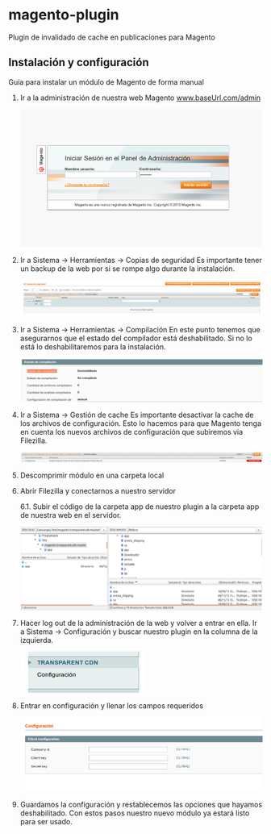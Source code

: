 # magento-plugin
Plugin de invalidado de cache en publicaciones para Magento

## Instalación y configuración
Guia para instalar un módulo de Magento de forma manual
1. Ir a la administración de nuestra web Magento
    www.baseUrl.com/admin

    ![](doc/MagentoAdmin.jpg)

2. Ir a Sistema → Herramientas → Copias de seguridad
    Es importante tener un backup de la web por si se rompe algo durante la instalación.

    ![](doc/CopiaDeSeguridad.jpg)

3. Ir a Sistema → Herramientas → Compilación
    En este punto tenemos que asegurarnos que el estado del compilador está deshabilitado.
    Si no lo está lo deshabilitaremos para la instalación.

    ![](doc/Compilador.jpg)

4. Ir a Sistema → Gestión de cache
    Es importante desactivar la cache de los archivos de configuración. Esto lo hacemos para que Magento tenga en cuenta los nuevos archivos de configuración que subiremos via Filezilla.

    ![](doc/CacheConfigFiles.jpg)

5. Descomprimir módulo en una carpeta local
6. Abrir Filezilla y conectarnos a nuestro servidor

    6.1. Subir el código de la carpeta app de nuestro plugin a la carpeta app de nuestra web en el
servidor.

    ![](doc/Filezilla.jpeg)

7. Hacer log out de la administración de la web y volver a entrar en ella.
    Ir a Sistema → Configuración y buscar nuestro plugin en la columna de la izquierda.

    ![](doc/TransparentPlugin.jpg)

8. Entrar en configuración y llenar los campos requeridos

    ![](doc/TransparentOptions.jpg)

9. Guardamos la configuración y restablecemos las opciones que hayamos deshabilitado. Con estos pasos nuestro nuevo módulo ya estará listo para ser usado.
